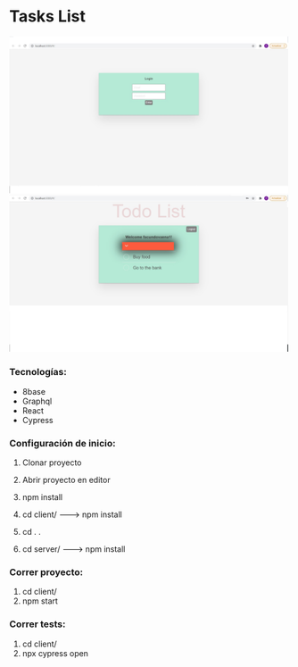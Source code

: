 # Tasks List

<img width='500px' src='./login.jpg'/>
<img width='500px' src='./tasks_list.jpg'/>


### Tecnologías:
 - 8base
 - Graphql
 - React
 - Cypress


### Configuración de inicio:
1. Clonar proyecto

2. Abrir proyecto en editor

3. npm install

4. cd client/ ---> npm install

5. cd . .

6. cd server/ ---> npm install 

### Correr proyecto:
1. cd client/
2. npm start

### Correr tests:
1. cd client/
2. npx cypress open
